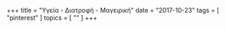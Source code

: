 +++
title = "Υγεία - Διατροφή - Μαγειρική"
date = "2017-10-23"
tags = [ "pinterest" ]
topics = [ "" ]
+++

<a data-pin-do="embedBoard" data-pin-board-width="700" data-pin-scale-height="400" data-pin-scale-width="120" href="https://www.pinterest.fr/igoumeninja/%25CF%2585%25CE%25B3%25CE%25B5%25CE%25AF%25CE%25B1-%25CE%25B4%25CE%25B9%25CE%25B1%25CF%2584%25CF%2581%25CE%25BF%25CF%2586%25CE%25AE-%25CE%25BC%25CE%25B1%25CE%25B3%25CE%25B5%25CE%25B9%25CF%2581%25CE%25B9%25CE%25BA%25CE%25AE/"></a>

<script async defer src="//assets.pinterest.com/js/pinit.js"></script>
